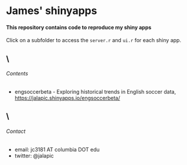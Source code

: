 James' shinyapps
=========

#### This repository contains code to reproduce my shiny apps

Click on a subfolder to access the `server.r` and `ui.r` for each shiny app.   

\   
--------  
  
  
###### Contents

+ engsoccerbeta - Exploring historical trends in English soccer data, https://jalapic.shinyapps.io/engsoccerbeta/


\   
--------  

###### Contact

* email:  jc3181 AT columbia DOT edu
* twitter:  @jalapic

